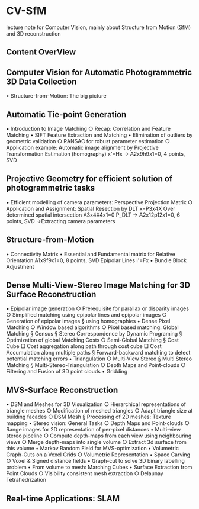 # CV-SfM
lecture note for Computer Vision, mainly about Structure from Motion (SfM) and 3D reconstruction
## Content OverView

## Computer Vision for Automatic Photogrammetric 3D Data Collection
  • Structure-from-Motion: The big picture


## Automatic Tie-point Generation
  • Introduction to Image Matching
		○ Recap: Correlation and Feature Matching
	• SIFT Feature Extraction and Matching 
	• Elimination of outliers by geometric validation
		○ RANSAC for robust parameter estimation
		○ Application example: Automatic image alignment by Projective Transformation Estimation (homography) 
		x'=Hx -> A2x9h9x1=0, 4 points, SVD
		
	

## Projective Geometry for efficient solution of photogrammetric tasks
  • Efficient modelling of camera parameters: Perspective Projection Matrix
		○ Application and Assignment: Spatial Resection by DLT
		x=P3x4X 
		Over determined spatial intersection
		A3x4X4x1=0
		P_DLT -> A2x12p12x1=0, 6 points, SVD
		 ->Extracting camera parameters


## Structure-from-Motion
  • Connectivity Matrix 
	• Essential and Fundamental matrix for Relative Orientation 
	A1x9f9x1=0, 8 points, SVD
	Epipolar Lines
	I'=Fx
	• Bundle Block Adjustment
	


## Dense Multi-View-Stereo Image Matching for 3D Surface Reconstruction
  • Epipolar image generation
		○ Prerequisite for parallax or disparity images
		○ Simplified matching using epipolar lines and epipolar images
		○ Generation of epipolar images
			§ using homographies
	• Dense Pixel Matching
		○ Window based algorithms
		○ Pixel based matching: Global Matching
			§ Census
			§ Stereo Correspondence by Dynamic Programing
			§ Optimization of global Matching Costs
		○ Semi-Global Matching
			§ Cost Cube
				□ Cost aggregation along path through cost cube
				□ Cost Accumulation along multiple paths
			§ Forward-backward matching to detect potential matching errors
	• Triangulation
		○ Multi-View Stereo
			§ Multi Stereo Matching
			§ Multi-Stereo-Triangulation
		○ Depth Maps and Point-clouds
		○ Filtering and Fusion of 3D point clouds
	• Gridding
	

## MVS-Surface Reconstruction
  • DSM and Meshes for 3D Visualization
		○ Hierarchical representations of triangle meshes
		○ Modification of meshed triangles
		○ Adapt triangle size at building facades
		○ DSM Mesh
			§ Processing of 2D meshes: Texture mapping
	• Stereo vision: General Tasks
		○ Depth Maps and Point-clouds
		○ Range images for 2D representation of per-pixel distances
	• Multi-view stereo pipeline
		○ Compute depth-maps from each view using neighbouring views
		○ Merge depth-maps into single volume
		○ Extract 3d surface from this volume
	• Markov Random Field for MVS-optimization
	• Volumetric Graph-Cuts on a Voxel Grids
		○ Volumetric Representation
	• Space Carving
		○ Voxel & Signed distance fields
	• Graph-cut to solve 3D binary labelling problem
	• From volume to mesh: Marching Cubes
	• Surface Extraction from Point Clouds
		○ Visibility consistent mesh extraction
		○ Delaunay Tetrahedrization



## Real-time Applications: SLAM
